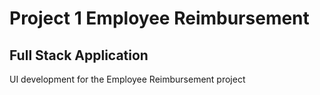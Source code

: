 # Project 1 Employee Reimbursement
## Full Stack Application

UI development for the Employee Reimbursement project
